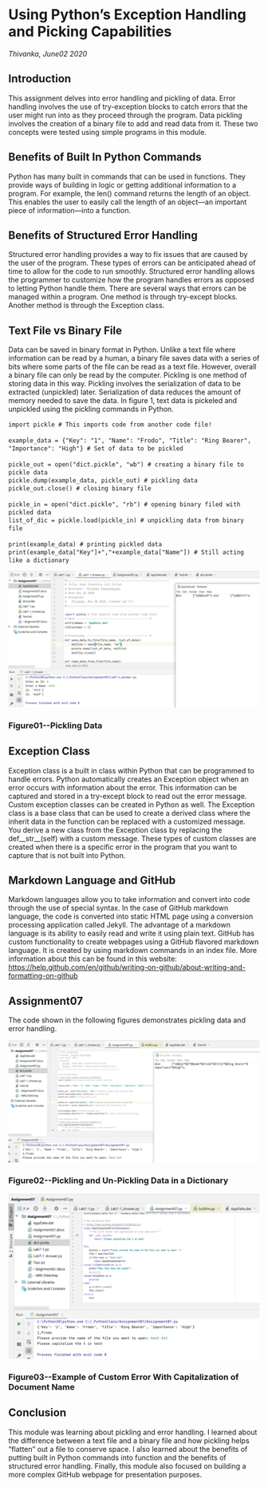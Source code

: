# Using Python’s Exception Handling and Picking Capabilities

*Thivanka, June02 2020*

## Introduction
This assignment delves into error handling and pickling of data. Error handling involves the use of try-exception blocks to catch errors that the user might run into as they proceed through the program. Data pickling involves the creation of a binary file to add and read data from it. These two concepts were tested using simple programs in this module. 

## Benefits of Built In Python Commands
Python has many built in commands that can be used in functions. They provide ways of building in logic or getting additional information to a program. For example, the len() command returns the length of an object. This enables the user to easily call the length of an object—an important piece of information—into a function.

## Benefits of Structured Error Handling
Structured error handling provides a way to fix issues that are caused by the user of the program. These types of errors can be anticipated ahead of time to allow for the code to run smoothly. Structured error handling allows the programmer to customize how the program handles errors as opposed to letting Python handle them. There are several ways that errors can be managed within a program. One method is through try-except blocks. Another method is through the Exception class.

## Text File vs Binary File
Data can be saved in binary format in Python. Unlike a text file where information can be read by a human, a binary file saves data with a series of bits where some parts of the file can be read as a text file. However, overall a binary file can only be read by the computer. Pickling is one method of storing data in this way. Pickling involves the serialization of data to be extracted (unpickled) later. Serialization of data reduces the amount of memory needed to save the data. In figure 1, text data is pickeled and unpickled using the pickling commands in Python.

```
import pickle # This imports code from another code file!

example_data = {"Key": "1", "Name": "Frodo", "Title": "Ring Bearer", "Importance": "High"} # Set of data to be pickled

pickle_out = open("dict.pickle", "wb") # creating a binary file to pickle data
pickle.dump(example_data, pickle_out) # pickling data
pickle_out.close() # closing binary file

pickle_in = open("dict.pickle", "rb") # opening binary filed with pickled data
list_of_dic = pickle.load(pickle_in) # unpickling data from binary file

print(example_data) # printing pickled data
print(example_data["Key"]+","+example_data["Name"]) # Still acting like a dictionary
```
![Figure01--Pickling Data](https://github.com/THIVASAM/IntroToProg-Python-Mod07/blob/master/docs/Figure1.png "Figure01--Pickling Data")
### Figure01--Pickling Data

## Exception Class
Exception class is a built in class within Python that can be programmed to handle errors. Python automatically creates an Exception object when an error occurs with information about the error. This information can be captured and stored in a try-except block to read out the error message. Custom exception classes can be created in Python as well. The Exception class is a base class that can be used to create a derived class where the inherit data in the function can be replaced with a customized message. You derive a new class from the Exception class by replacing the def__str__(self) with a custom message. These types of custom classes are created when there is a specific error in the program that you want to capture that is not built into Python.

## Markdown Language and GitHub
Markdown languages allow you to take information and convert into code through the use of special syntax. In the case of GitHub markdown language, the code is converted into static HTML page using a conversion processing application called Jekyll. The advantage of a markdown language is its ability to easily read and write it using plain text. GitHub has custom functionality to create webpages using a GitHub flavored markdown language. It is created by using markdown commands in an index file. More information about this can be found in this website:
https://help.github.com/en/github/writing-on-github/about-writing-and-formatting-on-github

## Assignment07
The code shown in the following figures demonstrates pickling data and error handling.

![Figure02--Pickling and Un-Pickling Data in a Dictionary](https://github.com/THIVASAM/IntroToProg-Python-Mod07/blob/master/docs/Figure2.png "Figure02--Pickling and Un-Pickling Data in a Dictionary")
### Figure02--Pickling and Un-Pickling Data in a Dictionary

![Figure03--Example of Custom Error With Capitalization of Document Name](https://github.com/THIVASAM/IntroToProg-Python-Mod07/blob/master/docs/Figure3.png "Example of Custom Error With Capitalization of Document Name")
### Figure03--Example of Custom Error With Capitalization of Document Name

## Conclusion
This module was learning about pickling and error handling. I learned about the difference between a text file and a binary file and how pickling helps “flatten” out a file to conserve space. I also learned about the benefits of putting built in Python commands into function and the benefits of structured error handling. Finally, this module also focused on building a more complex GitHub webpage for presentation purposes.

